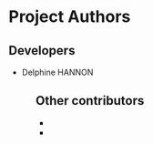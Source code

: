 <h1>Project Authors</h1>
<h2>Developers</h2>
<ul>
<li>Delphine HANNON</li>
<ul>
<h2>Other contributors</h2>
<ul>
<li><li>
